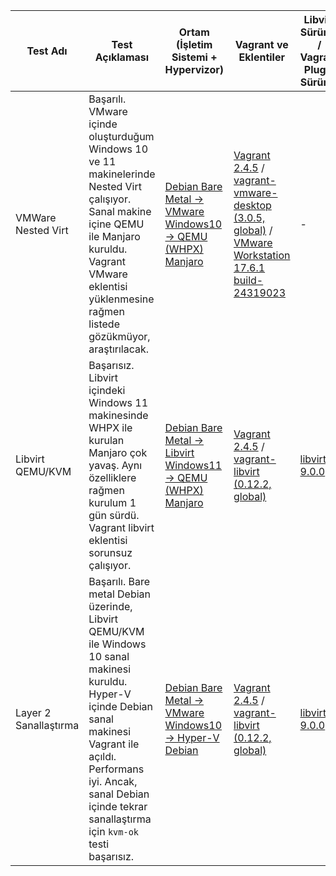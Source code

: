 | Test Adı               | Test Açıklaması                                                                                                                                                                                                                                                                                              | Ortam (İşletim Sistemi + Hypervizor)                                                                                      | Vagrant ve Eklentiler                                                                                          | Libvirt Sürümü / Vagrant Plugin Sürümü                          | QEMU Sürümü               | Tarih        |
|-------------------------|---------------------------------------------------------------------------------------------------------------------------------------------------------------------------------------------------------------------------------------------------------------------------------------------------------------|-----------------------------------------------------------------------------------------------------|---------------------------------------------------------------------------------------------------------------|---------------------------------------------------------------|---------------------------|--------------|
| VMWare Nested Virt      | Başarılı. VMware içinde oluşturduğum Windows 10 ve 11 makinelerinde Nested Virt çalışıyor. Sanal makine içine QEMU ile Manjaro kuruldu. Vagrant VMware eklentisi yüklenmesine rağmen listede gözükmüyor, araştırılacak.                                                                                      | [Debian Bare Metal → VMware Windows10 → QEMU (WHPX) Manjaro](#) | [Vagrant 2.4.5](https://developer.hashicorp.com/vagrant/install) / [vagrant-vmware-desktop (3.0.5, global)](https://developer.hashicorp.com/vagrant/docs/vmware) / [VMware Workstation 17.6.1 build-24319023](https://www.fileeagle.com/software/download/20176/209276) | -                  | [QEMU 10.0.0 (20250422)](#)     | 28.04.2025   |
| Libvirt QEMU/KVM        | Başarısız. Libvirt içindeki Windows 11 makinesinde WHPX ile kurulan Manjaro çok yavaş. Aynı özelliklere rağmen kurulum 1 gün sürdü. Vagrant libvirt eklentisi sorunsuz çalışıyor.                                                                                                                           | [Debian Bare Metal → Libvirt Windows11 → QEMU (WHPX) Manjaro](#) | [Vagrant 2.4.5](#) / [vagrant-libvirt (0.12.2, global)](#) | [libvirt 9.0.0](#)                  | [QEMU 10.0.0 (20250422)](#)     | 28.04.2025   |
| Layer 2 Sanallaştırma   | Başarılı. Bare metal Debian üzerinde, Libvirt QEMU/KVM ile Windows 10 sanal makinesi kuruldu. Hyper-V içinde Debian sanal makinesi Vagrant ile açıldı. Performans iyi. Ancak, sanal Debian içinde tekrar sanallaştırma için `kvm-ok` testi başarısız.                                                    | [Debian Bare Metal → VMware Windows10 → Hyper-V Debian](#) | [Vagrant 2.4.5](#) / [vagrant-libvirt (0.12.2, global)](#) | [libvirt 9.0.0](#)               | [QEMU 10.0.0 (20250422)](#)     | 28.04.2025   |
